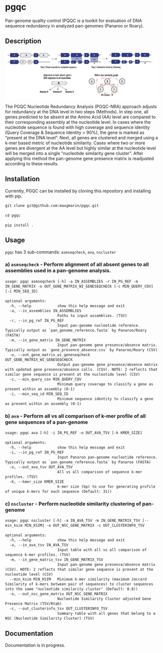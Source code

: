 # pgqc
Pan-genome quality control (PQQC is a toolkit for evaluation of DNA sequence redundancy in analyzed pan-genomes (Panaroo or Roary).

## Description
![PGQC_NRA_Diagram](Images/PGQC_NRA_Diagram.png)

The PGQC Nucleotide Redundancy Analysis (PGQC-NRA) approach adjusts for redundancy at the DNA level in two steps (Methods). In step one, all genes predicted to be absent at the Amino Acid (AA) level are compared to their corresponding assembly at the nucleotide level. In cases where the nucleotide sequence is found with high coverage and sequence identity (Query Coverage & Sequence Identity > 90%), the gene is marked as “present at the DNA level”. Next, all genes are clustered and merged using a k-mer based metric of nucleotide similarity. Cases where two or more genes are divergent at the AA level but highly similar at the nucleotide level will be merged into a single “nucleotide similarity gene cluster”. After applying this method the pan-genome gene presence matrix is readjusted according to these results.



## Installation
Currently, PGQC can be installed by cloning this repository and installing with pip.

```
git clone git@github.com:maxgmarin/pgqc.git

cd pgqc

pip install . 
```

## Usage
`pgqc` has 3 sub-commands: `asmseqcheck`, `ava`, `nscluster`

### a) `asmseqcheck` - Perform alignment of all absent genes to all assemblies used in a pan-genome analysis.
```
usage: pgqc asmseqcheck [-h] -a IN_ASSEMBLIES -r IN_PG_REF -m IN_GENE_MATRIX -o OUT_GENE_MATRIX_WI_GENESEQCHECK [-c MIN_QUERY_COV] [-i MIN_SEQ_ID]

optional arguments:
  -h, --help            show this help message and exit
  -a, --in_assemblies IN_ASSEMBLIES
                        Paths to input assemblies. (TSV)
  -r, --in_pg_ref IN_PG_REF
                        Input pan-genome nucleotide reference. Typically output as `pan_genome_reference.fasta` by Panaroo/Roary (FASTA)
  -m, --in_gene_matrix IN_GENE_MATRIX
                        Input pan-genome gene presence/absence matrix. Typically output as `gene_presence_absence.csv` by Panaroo/Roary (CSV)
  -o, --out_gene_matrix_wi_geneseqcheck OUT_GENE_MATRIX_WI_GENESEQCHECK
                        Output pan-genome gene presence/absence matrix with updated gene presence/absence calls. (CSV). NOTE: 2 reflects that similar gene sequence is present at the nucleotide level (CSV)
  -c, --min_query_cov MIN_QUERY_COV
                        Minimum query coverage to classify a gene as present within an assembly (0-1)
  -i, --min_seq_id MIN_SEQ_ID
                        Minimum sequence identity to classify a gene as present within an assembly (0-1)
```

### b) `ava` - Perform all vs all comparison of k-mer profile of all gene sequences of a pan-genome
```
usage: pgqc ava [-h] -i IN_PG_REF -o OUT_AVA_TSV [-k KMER_SIZE]

optional arguments:
  -h, --help            show this help message and exit
  -i, --in_pg_ref IN_PG_REF
                        Input Panaroo pan-genome nucleotide reference. Typically output as `pan_genome_reference.fasta` by Panaroo (FASTA)
  -o, --out_ava_tsv OUT_AVA_TSV
                        All vs all comparison of sequence k-mer profiles. (TSV)
  -k, --kmer_size KMER_SIZE
                        k-mer size (bp) to use for generating profile of unique k-mers for each sequence (Default: 31))
```

### c) `nscluster` - Perform nucleotide similarity clustering of pan-genome
```
usage: pgqc nscluster [-h] -a IN_AVA_TSV -m IN_GENE_MATRIX_TSV [--min_ksim MIN_KSIM] -o OUT_NSC_GENE_MATRIX -c OUT_CLUSTERINFO_TSV

optional arguments:
  -h, --help            show this help message and exit
  -a, --in_ava_tsv IN_AVA_TSV
                        Input table with all vs all comparison of sequence k-mer profiles. (TSV)
  -m, --in_gene_matrix_tsv IN_GENE_MATRIX_TSV
                        Input pan-genome gene presence/absence matrix (CSV). NOTE: 2 reflects that similar gene sequence is present at the nucleotide level (CSV)
  --min_ksim MIN_KSIM   Minimum k-mer similarity (maximum Jaccard Similarity of k-mers between pair of sequences) to cluster sequences into the same "nucleotide similarity cluster" (Default: 0.8))
  -o, --out_nsc_gene_matrix OUT_NSC_GENE_MATRIX
                        Nucleotide Similarity Cluster adjusted Gene Presence Matrix (TSV/Rtab)
  -c, --out_clusterinfo_tsv OUT_CLUSTERINFO_TSV
                        Summary table with all genes that belong to a NSC (Nucleotide Similarity Cluster) (TSV)
```

## Documentation
Documentation is in progress.

